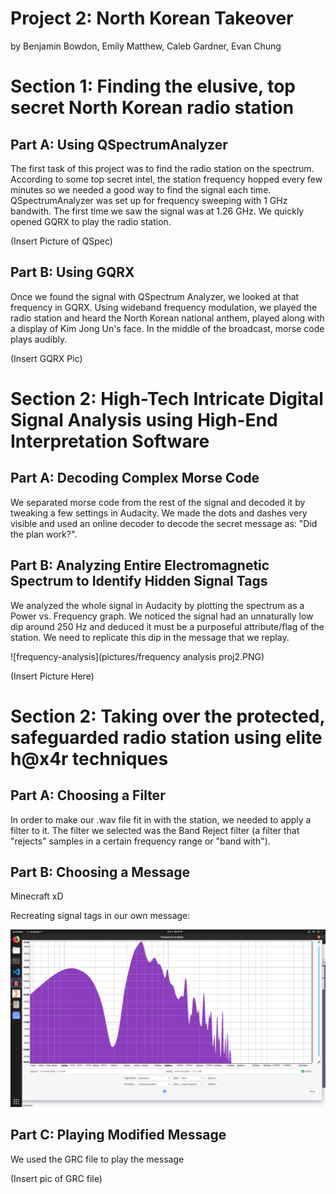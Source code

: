 # Project 2: North Korean Takeover
by Benjamin Bowdon, Emily Matthew, Caleb Gardner, Evan Chung

# Section 1: Finding the elusive, top secret North Korean radio station

## Part A: Using QSpectrumAnalyzer
The first task of this project was to find the radio station on the spectrum. According to some top secret intel, the station frequency hopped every few minutes so we needed a good way to find the signal each time. QSpectrumAnalyzer was set up for frequency sweeping with 1 GHz bandwith. The first time we saw the signal was at 1.26 GHz. We quickly opened GQRX to play the radio station.

(Insert Picture of QSpec)

## Part B: Using GQRX
Once we found the signal with QSpectrum Analyzer, we looked at that frequency in GQRX. Using wideband frequency modulation, we played the radio station and heard the North Korean national anthem, played along with a display of Kim Jong Un's face. In the middle of the broadcast, morse code plays audibly.

(Insert GQRX Pic)

# Section 2: High-Tech Intricate Digital Signal Analysis using High-End Interpretation Software

## Part A: Decoding Complex Morse Code
We separated morse code from the rest of the signal and decoded it by tweaking a few settings in Audacity. We made the dots and dashes very visible and used an online decoder to decode the secret message as: "Did the plan work?".
## Part B: Analyzing Entire Electromagnetic Spectrum to Identify Hidden Signal Tags
We analyzed the whole signal in Audacity by plotting the spectrum as a Power vs. Frequency graph. We noticed the signal had an unnaturally low dip around 250 Hz and deduced it must be a purposeful attribute/flag of the station. We need to replicate this dip in the message that we replay.

![frequency-analysis](pictures/frequency analysis proj2.PNG)

(Insert Picture Here)
# Section 2: Taking over the protected, safeguarded radio station using elite h@x4r techniques

## Part A: Choosing a Filter
In order to make our .wav file fit in with the station, we needed to apply a filter to it. The filter we selected was the Band Reject filter (a filter that "rejects" samples in a certain frequency range or "band with"). 

## Part B: Choosing a Message
Minecraft xD

Recreating signal tags in our own message:

![minecraft_frequency](pictures/FilteredMinecraft.png)

## Part C: Playing Modified Message
We used the GRC file to play the message

(Insert pic of GRC file)
